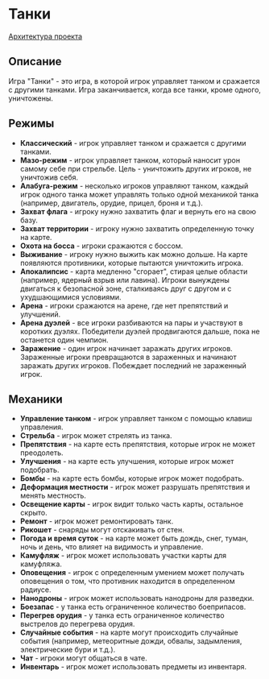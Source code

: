 # Танки

[Архитектура проекта](https://miro.com/welcomeonboard/M0xmMDV6a0xwVHRsNmQ2UHNWN0NsMG1tWk9pWldrS05YK29LT2VMZFovQXlxMjFmSWZKcWxxN1lHK1JncWNQSm9BMjNzRCt3eWJvdktjTndCb0g2dUtZNVJqQU01Nm9yM3k3WlRkQkhZdFBkTnlhdWhZd3dOSlBVeDU0aDY0Y25yVmtkMG5hNDA3dVlncnBvRVB2ZXBnPT0hdjE=?share_link_id=979788151735)

## Описание

Игра "Танки" - это игра, в которой игрок управляет танком и сражается с другими танками. Игра заканчивается, когда все
танки, кроме одного, уничтожены.

## Режимы

- **Классический** - игрок управляет танком и сражается с другими танками.
- **Мазо-режим** - игрок управляет танком, который наносит урон самому себе при стрельбе. Цель - уничтожить других
  игроков, не уничтожив себя.
- **Алабуга-режим** - несколько игроков управляют танком, каждый игрок одного танка может управлять только одной
  механикой танка (например, двигатель, орудие, прицел, броня и т.д.).
- **Захват флага** - игроку нужно захватить флаг и вернуть его на свою базу.
- **Захват территории** - игроку нужно захватить определенную точку на карте.
- **Охота на босса** - игроки сражаются с боссом.
- **Выживание** - игроку нужно выжить как можно дольше. На карте появляются противники, которые пытаются уничтожить
  игрока.
- **Апокалипсис** - карта медленно "сгорает", стирая целые области (например, ядерный взрыв или лавина). Игроки
  вынуждены двигаться к безопасной зоне, сталкиваясь друг с другом и с ухудшающимися условиями.
- **Арена** - игроки сражаются на арене, где нет препятствий и улучшений.
- **Арена дуэлей** - все игроки разбиваются на пары и участвуют в коротких дуэлях. Победители дуэлей продвигаются
  дальше, пока не останется один чемпион.
- **Заражение** - один игрок начинает заражать других игроков. Зараженные игроки превращаются в зараженных и начинают
  заражать других игроков. Побеждает последний не зараженный игрок.

## Механики

- **Управление танком** - игрок управляет танком с помощью клавиш управления.
- **Стрельба** - игрок может стрелять из танка.
- **Препятствия** - на карте есть препятствия, которые игрок не может преодолеть.
- **Улучшения** - на карте есть улучшения, которые игрок может подобрать.
- **Бомбы** - на карте есть бомбы, которые игрок может подобрать.
- **Деформация местности** - игрок может разрушать препятствия и менять местность.
- **Освещение карты** - игрок видит только часть карты, остальное скрыто.
- **Ремонт** - игрок может ремонтировать танк.
- **Рикошет** - снаряды могут отскакивать от стен.
- **Погода и время суток** - на карте может быть дождь, снег, туман, ночь и день, что влияет на видимость и управление.
- **Камуфляж** - игрок может использовать участки карты для камуфляжа.
- **Оповещения** - игрок с определенным умением может получать оповещения о том, что противник находится в определенном
  радиусе.
- **Нанодроны** - игрок может использовать нанодроны для разведки.
- **Боезапас** - у танка есть ограниченное количество боеприпасов.
- **Перегрев орудия** - у танка есть ограниченное количество выстрелов до перегрева орудия.
- **Случайные события** - на карте могут происходить случайные события (например, метеоритные дожди, обвалы, задымления,
  электрические бури и т.д.).
- **Чат** - игроки могут общаться в чате.
- **Инвентарь** - игрок может использовать предметы из инвентаря.
